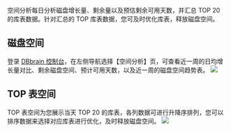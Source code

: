空间分析每日分析磁盘增长量、剩余量以及预估剩余可用天数，并汇总 TOP 20 的库表数据。针对汇总的 TOP 库表数据，您可及时优化库表，释放磁盘空间。

## 磁盘空间
登录 [DBbrain 控制台](https://console.cloud.tencent.com/dbbrain/slow-sql)，在左侧导航选择【空间分析】页，可查看近一周的日均增长量对比、剩余磁盘空间、预计可用天数，以及近一周的磁盘空间趋势表。
![](https://main.qcloudimg.com/raw/297964b7b30d0212d57aa66a9f0321cb.png)

## TOP 表空间
TOP 表空间为您展示当天 TOP 20 的库表，各列数据可进行升降序排列，您可以排序数据来选择对应库表进行优化，及时释放磁盘空间。
![](https://main.qcloudimg.com/raw/9387d23ede287291ed57dea297279f32.png)
